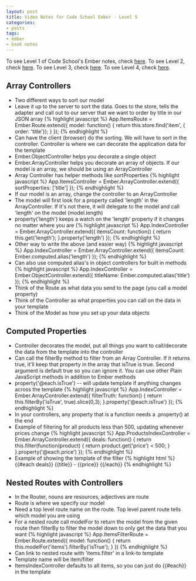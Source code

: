 ```yaml
---
layout: post
title: Video Notes for Code School Ember - Level 5
categories:
- posts
tags:
- ember
- book notes
---
```


To see Level 1 of Code School's Ember notes, check [here](http://landonmarder.com/posts/2014/05/23/code-school-ember-level-1/).
To see Level 2, check [here](http://landonmarder.com/posts/2014/06/27/code-school-ember-level-2/).
To see Level 3, check [here](http://landonmarder.com/posts/2014/06/28/code-school-ember-level-3/).
To see Level 4, check [here](http://landonmarder.com/posts/2014/06/29/code-school-ember-level-4/).

Array Controllers
---
- Two different ways to sort our model
- Leave it up to the server to sort the data. Goes to the store, tells the adapter and call
out to our server that we want to order by title in our JSON array
{% highlight javascript %}
App.ItemsRoute = Ember.Route.extend({
    model: function() {
      return this.store.find('item', { order: 'title'});
    }
});
{% endhighlight %}
- Can have the client (browser) do the sorting. We will have to sort in the controller.
Controller is where we can decorate the application data for the template
- Ember.ObjectController helps you decorate a single object
- Ember.ArrayController helps you decorate an array of objects. If our model is an array,
we should be using an ArrayController
- Array Controller has helper methods like sortProperties
{% highlight javascript %}
App.ItemsController = Ember.ArrayController.extend({
    sortProperties: ['title']
});
{% endhighlight %}
- If our model is an array, change the controller to an ArrayController
- The model will first look for a property called 'length' in the ArrayController.
If it's not there, it will delegate to the model and call 'length' on the model (model.length)
- property('length') keeps a watch on the 'length' property if it changes no matter where you are
{% highlight javascript %}
App.IndexController = Ember.ArrayController.extend({
  itemsCount: function() {
    return this.get('length');
  }.property('length')
});
{% endhighlight %}
- Other way to write the above (and easier way)
{% highlight javascript %}
App.IndexController = Ember.ArrayController.extend({
  itemsCount: Ember.computed.alias('length')
});
{% endhighlight %}
- Can also use computed alias's in object controllers for built in methods
{% highlight javascript %}
App.IndexController = Ember.ObjectController.extend({
  titleName: Ember.computed.alias('title')
});
{% endhighlight %}
- Think of the Route as what data you send to the page (you call a model property)
- Think of the Controller as what properties you can call on the data in your template
- Think of the Model as how you set up your data objects

Computed Properties
---
- Controller decorates the model, put all things you want to call/decorate the data from
the template into the controller
- Can call the filterBy method to filter from an Array Controller. If it returns true,
it'll keep that property in the array that isTrue is true. Second argument is default
true so you can ignore it. You can use other Plain JavaScript methods in addition to
Ember methods
- property('@each.isTrue') -- will update template if anything changes across the template
{% highlight javascript %}
App.IndexController = Ember.ArrayController.extend({
  filterTruth: function() {
    return this.filterBy('isTrue', true).slice(0,3);
  }.property('@each.isTrue')
});
{% endhighlight %}
- In your controllers, any property that is a function needs a .property() at the end
- Example of filtering for all products less than 500, updating whenever prices change
{% highlight javascript %}
App.ProductsIndexController = Ember.ArrayController.extend({
  deals: function() {
    return this.filter(function(product) {
    	return product.get('price') < 500;
    }
  }.property('@each.price')
});
{% endhighlight %}
- Example of showing the template of the filter
{% highlight html %}
{{#each deals}}
  {{title}} - {{price}}
{{/each}}
{% endhighlight %}


Nested Routes with Controllers
---
- In the Router, nouns are resources, adjectives are route
- Route is where we specify our model
- Need a top level route name on the route. Top level parent route tells which model
you are using
- For a nested route call modelFor to return the model from the given route then
filterBy to filter the model down to only get the data that you want
{% highlight javascript %}
App.ItemsFilterRoute = Ember.Route.extend({
  model: function() {
    return this.modelFor('items').filterBy('isTrue');
  }
})
{% endhighlight %}
- Can link to nested route with 'items.filter' in a link-to template
- Template name will be item/filter
- ItemsIndexController defaults to all items, so you can just do {{#each}} in the template
